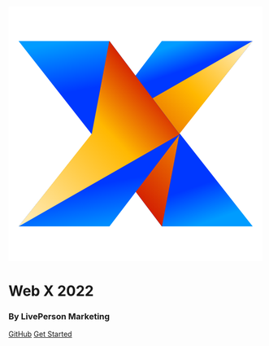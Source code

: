 <!-- _coverpage.md -->

![logo](_media/logo-trans.png)

# Web X 2022
### By LivePerson Marketing

[GitHub](https://github.com/LivePersonNY/WebsiteX)
[Get Started](#overview)
